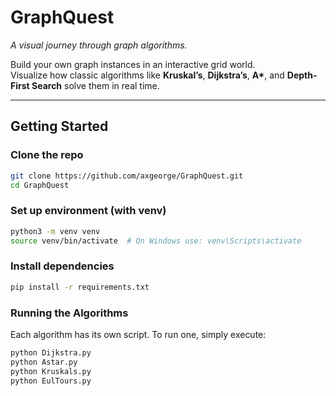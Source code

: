 
# GraphQuest

*A visual journey through graph algorithms.*

Build your own graph instances in an interactive grid world.  
Visualize how classic algorithms like **Kruskal’s**, **Dijkstra’s**, **A\***, and **Depth-First Search** solve them in real time.

---

## Getting Started

### Clone the repo

```bash
git clone https://github.com/axgeorge/GraphQuest.git
cd GraphQuest
```

### Set up environment (with venv)

```bash
python3 -m venv venv
source venv/bin/activate  # On Windows use: venv\Scripts\activate
```

### Install dependencies

```bash
pip install -r requirements.txt
```

### Running the Algorithms

Each algorithm has its own script. To run one, simply execute:

```bash
python Dijkstra.py
python Astar.py
python Kruskals.py
python EulTours.py
```
